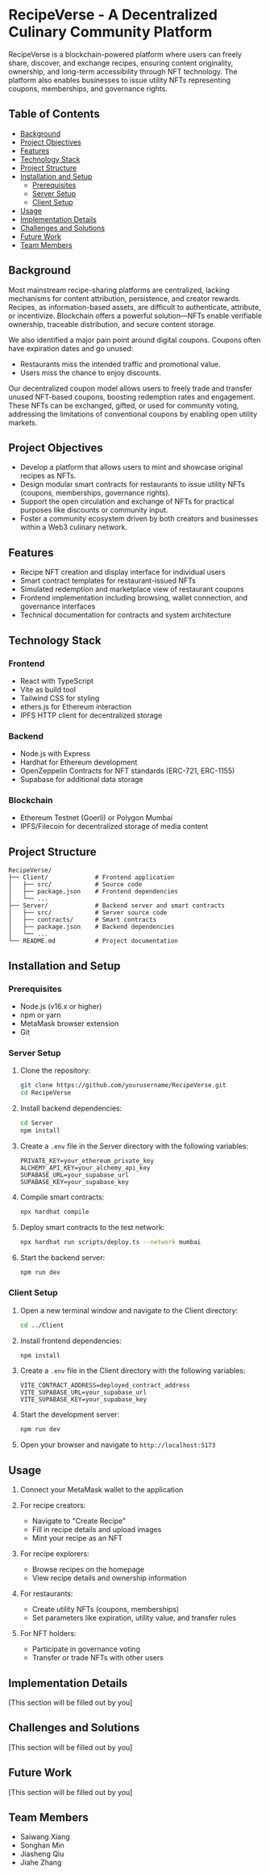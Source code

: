 # RecipeVerse - A Decentralized Culinary Community Platform

RecipeVerse is a blockchain-powered platform where users can freely share, discover, and exchange recipes, ensuring content originality, ownership, and long-term accessibility through NFT technology. The platform also enables businesses to issue utility NFTs representing coupons, memberships, and governance rights.

## Table of Contents
- [Background](#background)
- [Project Objectives](#project-objectives)
- [Features](#features)
- [Technology Stack](#technology-stack)
- [Project Structure](#project-structure)
- [Installation and Setup](#installation-and-setup)
  - [Prerequisites](#prerequisites)
  - [Server Setup](#server-setup)
  - [Client Setup](#client-setup)
- [Usage](#usage)
- [Implementation Details](#implementation-details)
- [Challenges and Solutions](#challenges-and-solutions)
- [Future Work](#future-work)
- [Team Members](#team-members)

## Background

Most mainstream recipe-sharing platforms are centralized, lacking mechanisms for content attribution, persistence, and creator rewards. Recipes, as information-based assets, are difficult to authenticate, attribute, or incentivize. Blockchain offers a powerful solution—NFTs enable verifiable ownership, traceable distribution, and secure content storage.

We also identified a major pain point around digital coupons. Coupons often have expiration dates and go unused:
- Restaurants miss the intended traffic and promotional value.
- Users miss the chance to enjoy discounts.

Our decentralized coupon model allows users to freely trade and transfer unused NFT-based coupons, boosting redemption rates and engagement. These NFTs can be exchanged, gifted, or used for community voting, addressing the limitations of conventional coupons by enabling open utility markets.

## Project Objectives

- Develop a platform that allows users to mint and showcase original recipes as NFTs.
- Design modular smart contracts for restaurants to issue utility NFTs (coupons, memberships, governance rights).
- Support the open circulation and exchange of NFTs for practical purposes like discounts or community input.
- Foster a community ecosystem driven by both creators and businesses within a Web3 culinary network.

## Features

- Recipe NFT creation and display interface for individual users
- Smart contract templates for restaurant-issued NFTs
- Simulated redemption and marketplace view of restaurant coupons
- Frontend implementation including browsing, wallet connection, and governance interfaces
- Technical documentation for contracts and system architecture

## Technology Stack

### Frontend
- React with TypeScript
- Vite as build tool
- Tailwind CSS for styling
- ethers.js for Ethereum interaction
- IPFS HTTP client for decentralized storage

### Backend
- Node.js with Express
- Hardhat for Ethereum development
- OpenZeppelin Contracts for NFT standards (ERC-721, ERC-1155)
- Supabase for additional data storage

### Blockchain
- Ethereum Testnet (Goerli) or Polygon Mumbai
- IPFS/Filecoin for decentralized storage of media content

## Project Structure

```
RecipeVerse/
├── Client/             # Frontend application
│   ├── src/            # Source code
│   ├── package.json    # Frontend dependencies
│   └── ...
├── Server/             # Backend server and smart contracts
│   ├── src/            # Server source code
│   ├── contracts/      # Smart contracts
│   ├── package.json    # Backend dependencies
│   └── ...
└── README.md           # Project documentation
```

## Installation and Setup

### Prerequisites

- Node.js (v16.x or higher)
- npm or yarn
- MetaMask browser extension
- Git

### Server Setup

1. Clone the repository:
   ```bash
   git clone https://github.com/yourusername/RecipeVerse.git
   cd RecipeVerse
   ```

2. Install backend dependencies:
   ```bash
   cd Server
   npm install
   ```

3. Create a `.env` file in the Server directory with the following variables:
   ```
   PRIVATE_KEY=your_ethereum_private_key
   ALCHEMY_API_KEY=your_alchemy_api_key
   SUPABASE_URL=your_supabase_url
   SUPABASE_KEY=your_supabase_key
   ```

4. Compile smart contracts:
   ```bash
   npx hardhat compile
   ```

5. Deploy smart contracts to the test network:
   ```bash
   npx hardhat run scripts/deploy.ts --network mumbai
   ```

6. Start the backend server:
   ```bash
   npm run dev
   ```

### Client Setup

1. Open a new terminal window and navigate to the Client directory:
   ```bash
   cd ../Client
   ```

2. Install frontend dependencies:
   ```bash
   npm install
   ```

3. Create a `.env` file in the Client directory with the following variables:
   ```
   VITE_CONTRACT_ADDRESS=deployed_contract_address
   VITE_SUPABASE_URL=your_supabase_url
   VITE_SUPABASE_KEY=your_supabase_key
   ```

4. Start the development server:
   ```bash
   npm run dev
   ```

5. Open your browser and navigate to `http://localhost:5173`

## Usage

1. Connect your MetaMask wallet to the application
2. For recipe creators:
   - Navigate to "Create Recipe"
   - Fill in recipe details and upload images
   - Mint your recipe as an NFT

3. For recipe explorers:
   - Browse recipes on the homepage
   - View recipe details and ownership information

4. For restaurants:
   - Create utility NFTs (coupons, memberships)
   - Set parameters like expiration, utility value, and transfer rules

5. For NFT holders:
   - Participate in governance voting
   - Transfer or trade NFTs with other users

## Implementation Details

[This section will be filled out by you]

## Challenges and Solutions

[This section will be filled out by you]

## Future Work

[This section will be filled out by you]

## Team Members

- Saiwang Xiang
- Songhan Min
- Jiasheng Qiu
- Jiahe Zhang 